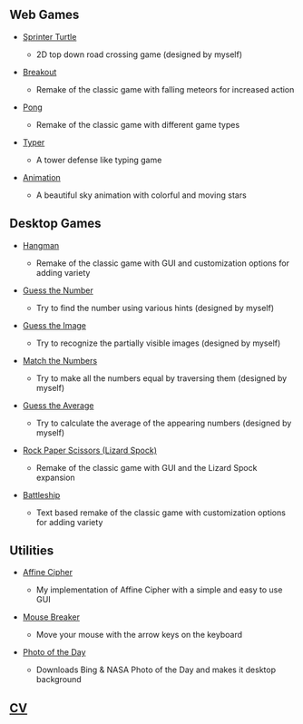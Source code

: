 ## Web Games

- [Sprinter Turtle](https://berkerol.github.io/sprinter-turtle)

  - 2D top down road crossing game (designed by myself)

- [Breakout](https://berkerol.github.io/breakout)

  - Remake of the classic game with falling meteors for increased action

- [Pong](https://berkerol.github.io/pong)

  - Remake of the classic game with different game types

- [Typer](https://berkerol.github.io/typer)

  - A tower defense like typing game

- [Animation](https://berkerol.github.io/animation)

  - A beautiful sky animation with colorful and moving stars

## Desktop Games

- [Hangman](https://berkerol.github.io/hangman)

  - Remake of the classic game with GUI and customization options for adding variety

- [Guess the Number](https://berkerol.github.io/guess-the-number)

  - Try to find the number using various hints (designed by myself)

- [Guess the Image](https://berkerol.github.io/guess-the-image)

  - Try to recognize the partially visible images (designed by myself)

- [Match the Numbers](https://berkerol.github.io/match-the-numbers)

  - Try to make all the numbers equal by traversing them (designed by myself)

- [Guess the Average](https://berkerol.github.io/guess-the-average)

  - Try to calculate the average of the appearing numbers (designed by myself)

- [Rock Paper Scissors (Lizard Spock)](https://berkerol.github.io/rock-paper-scissors-lizard-spock)

  - Remake of the classic game with GUI and the Lizard Spock expansion

- [Battleship](https://berkerol.github.io/battleship)

  - Text based remake of the classic game with customization options for adding variety

## Utilities

- [Affine Cipher](https://berkerol.github.io/affine-cipher)

  - My implementation of Affine Cipher with a simple and easy to use GUI

- [Mouse Breaker](https://berkerol.github.io/mouse-breaker)

  - Move your mouse with the arrow keys on the keyboard

- [Photo of the Day](https://berkerol.github.io/photo-of-the-day)

  - Downloads Bing & NASA Photo of the Day and makes it desktop background

## [CV](https://berkerol.github.io/cv)
